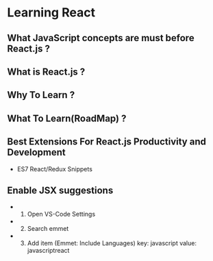 # Learning React

## What JavaScript concepts are must before React.js ?

## What is React.js ?

## Why To Learn ?

## What To Learn(RoadMap) ?

## Best Extensions For React.js Productivity and Development
- ES7 React/Redux Snippets


## Enable JSX suggestions
- 1. Open VS-Code Settings
- 2. Search emmet
- 3. Add item (Emmet: Include Languages)
    key: javascript     value: javascriptreact